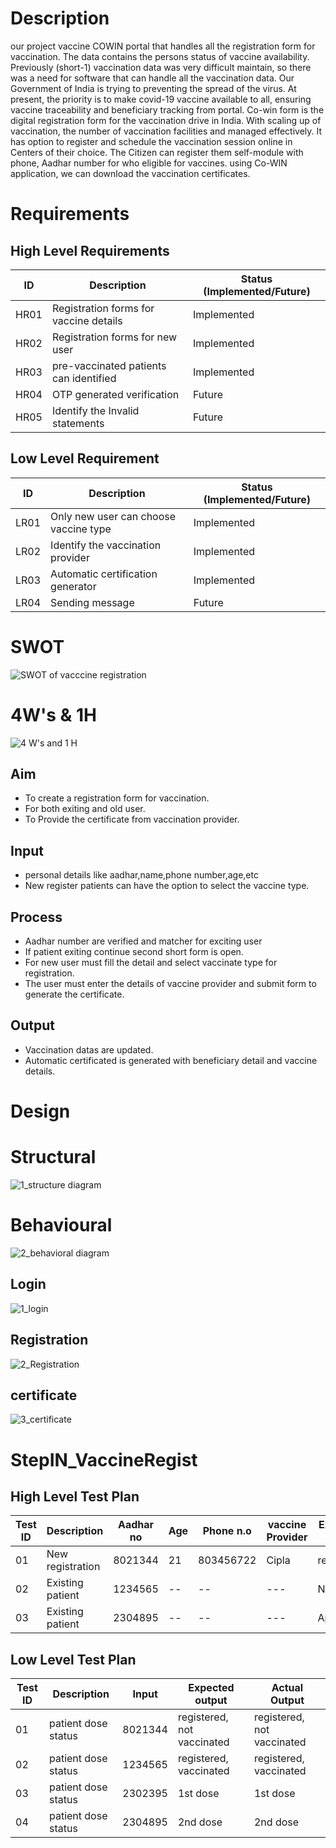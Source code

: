 # Description
   our project vaccine COWIN portal that handles all the registration form for vaccination. The data contains the persons status of vaccine availability. Previously (short-1) vaccination data was very difficult maintain, so there was a need for software that can handle all the vaccination data. Our Government of India is trying to preventing the spread of the virus. At present, the priority is to make  covid-19 vaccine available to all, ensuring vaccine traceability and beneficiary tracking from portal. Co-win form is the digital registration form for the vaccination drive in India. With scaling up of vaccination, the number of vaccination facilities and managed effectively. It has option to register and schedule the vaccination session online in Centers of their choice. The Citizen can register them self-module with phone, Aadhar number for who eligible for vaccines. using Co-WIN application, we can download the vaccination certificates. 

# Requirements
## High Level Requirements
| ID | Description | Status (Implemented/Future) |
| --- | --- | --- |
| HR01 | Registration forms for vaccine details   | Implemented |
| HR02 | Registration forms for new  user | Implemented |
| HR03 | pre-vaccinated patients can identified | Implemented |
| HR04 | OTP generated verification | Future |
| HR05 | Identify the Invalid statements | Future |


## Low Level Requirement
| ID | Description | Status (Implemented/Future) |
| --- | --- | --- |
| LR01 | Only new user can choose vaccine type | Implemented |
| LR02 | Identify the  vaccination provider | Implemented |
| LR03 | Automatic certification generator | Implemented |
| LR04 | Sending message | Future |

# SWOT
  ![SWOT of vacccine registration](https://github.com/rajprasanth27k/M1_COWIN-PORTAL_UTI/blob/b332d0c9ff5cc7a40af651dc028259f600ab6773/1_Requirements/SWOT%20of%20vacccine%20registration.jpg)
# 4W's & 1H
 ![4 W's and 1 H](https://github.com/rajprasanth27k/M1_COWIN-PORTAL_UTI/blob/ad903af11ad37efce107c15e852f363a3933e3d5/1_Requirements/4%20W's%20and%201%20H.jpg)

## Aim
*  To create a registration form for vaccination.
*  For both exiting and old user.
*  To Provide the certificate from vaccination provider.
## Input
* personal details like aadhar,name,phone number,age,etc
* New register patients can have the option to select the vaccine type.
## Process
* Aadhar number are verified and matcher for exciting user
* If patient exiting continue second short form is open.
* For new user must fill the detail and select vaccinate type for registration.
* The user must enter the details of vaccine provider and submit form to generate the certificate.

## Output
* Vaccination datas are updated.
* Automatic certificated is generated with beneficiary detail and vaccine details. 

# Design
  # Structural
   ![1_structure diagram](https://github.com/rajprasanth27k/M1_COWIN-PORTAL_UTI/blob/96a81d566a3f85af9a474fac946a9ad571b06c1d/2_Architecture/1_structure%20diagram.png)
  
  # Behavioural
   ![2_behavioral diagram](https://github.com/rajprasanth27k/M1_COWIN-PORTAL_UTI/blob/96a81d566a3f85af9a474fac946a9ad571b06c1d/2_Architecture/2_behavioral%20diagram.jpg)


## Login 
   ![1_login](https://github.com/rajprasanth27k/M1_COWIN-PORTAL_UTI/blob/8218cf382b4284d0485d700459bb586299cc9136/6_Image%20and%20videos/1_login.PNG)
   
## Registration 
   ![2_Registration](https://github.com/rajprasanth27k/M1_COWIN-PORTAL_UTI/blob/8218cf382b4284d0485d700459bb586299cc9136/6_Image%20and%20videos/2_Registration.PNG)
   
## certificate
   ![3_certificate](https://github.com/rajprasanth27k/M1_COWIN-PORTAL_UTI/blob/8218cf382b4284d0485d700459bb586299cc9136/6_Image%20and%20videos/3_certificate.PNG)




# StepIN_VaccineRegist
## High Level Test Plan
| Test ID | Description | Aadhar no | Age | Phone n.o | vaccine Provider |  Expected output | Actual Output |
| --- | ------ | --- | --- | --- |----|--------|--------|
| 01 | New registration  |8021344 | 21 | 803456722 | Cipla | registered | Registerd | 
| 02 | Existing  patient | 1234565 | -- | -- |--- | Not found | Not found| 
| 03 | Existing  patient | 2304895 | -- | -- |--- | Apollo | found | found | 

## Low Level Test Plan
| Test ID | Description | Input | Expected output | Actual Output |
| --- | --- | --- | --- | --- |
| 01 | patient dose status | 8021344  | registered, not vaccinated | registered, not vaccinated |
| 02 | patient  dose status | 1234565  | registered, vaccinated| registered, vaccinated |
| 03 | patient  dose status  |  2302395 | 1st dose | 1st dose |
| 04 | patient  dose status  |  2304895 | 2nd dose | 2nd dose |




